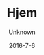 ---
title: Hjem
sections:
    -
        backgroundImage: 03be653819aa1d26ff6a2c604500b1cee4276258
        template: fullHeightBanner
        button:
            target: _self
            text: 'Bliv frivillig'
            href: '/en/about-us/#tabbed-iframes'
        text: '# Velkommen til Café Sweet Surrender. Børnevenlig og non-profit café på Vesterbro med mange aktiviteter for børnefamilien.'
showInNav: false
description: null
meta:
    id: 4d6d066a0c19f42f2eb9dbff20c41bf0af72b625
    parentId: ""
    language: da
date: '2016-7-6'
author: Unknown
permalink: /da/hjem/
layout: sectionPage
---